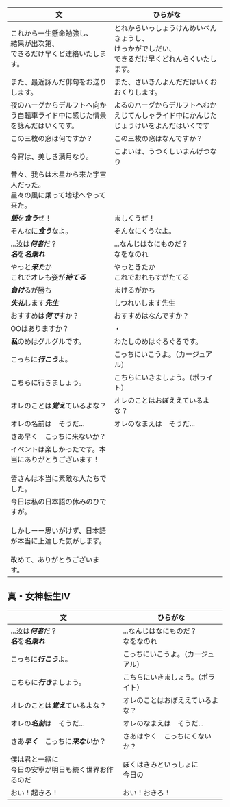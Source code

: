 
| 文                                                                            | ひらがな                                                    |
| ---------------------------------------------------------------------------- | ------------------------------------------------------- |
| これから一生懸命勉強し、<br>結果が出次第、<br>できるだけ早くど連絡いたします。                                  | とれからいっしょうけんめいべんきょうし、<br>けっかがでしだい、<br>できるだけ早くどれんらくいたします。 |
| また、最近詠んだ俳句をお送りします。                                                           | また、さいきんよんだだはいくおおくりします。                                  |
| 夜のハーグからデルフトへ向かう自転車ライド中に感じた情景を詠んだはいくです。                                       | よるのハーグからデルフトへむかえじてんしゃライド中にかんじたじょうけいをよんだはいくです            |
| この三枚の窓は何ですか？                                                                 | この三枚の窓はなんですか？                                           |
| 今宵は、美しき満月なり。                                                                 | こよいは、うつくしいまんげつなり                                        |
| 昔々、我らは木星から来た宇宙人だった。  <br>星々の風に乗って地球へやって来た。                                   |                                                         |
| ***飯***を***食う***ぜ！                                                           | ましくうぜ！                                                  |
| そんなに***食う***なよ。                                                              | そんなにくうなよ。                                               |
| ...汝は***何者***だ？<br>***名***を***名乗れ***                                         | ...なんじはなにものだ？<br>なをなのれ                                  |
| やっと***来た***か<br>これでオレも姿が***持てる***                                            | やっときたか<br>これでおれもすがたてる                                   |
| ***負け***るが勝ち                                                                 | まけるがかち                                                  |
| ***失礼***します***先生***                                                          | しつれいします先生                                               |
| おすすめは***何で***すか？                                                             | おすすめはなんですか？                                             |
| OOはありますか？                                                                    | ・                                                       |
| ***私***のめはグルグルです。                                                            | わたしのめはぐるぐるです。                                           |
| こっちに***行こう***よ。                                                              | こっちにいこうよ。（カージュアル）                                       |
| こちらに行きましょう。                                                                  | こちらにいきましょう。（ポライト）                                       |
| オレのことは***覚え***ているよな？                                                         | オレのことはおぼええているよな？                                        |
| オレの名前は　そうだ...                                                                | オレのなまえは　そうだ...                                          |
| さあ早く　こっちに来ないか？                                                               |                                                         |
| イべントは楽しかったです。本当にありがとうございます！<br><br>皆さんは本当に素敵な人たちでした。                         |                                                         |
| 今日は私の日本語の休みのひですが。<br><br>しかしーー思いがけず、日本語が本当に上達した気がします。<br><br>改めて、ありがとうございます。 |                                                         |
## 真・女神転生IV

| 文                                    | ひらがな                   |
| ------------------------------------ | ---------------------- |
| ...汝は***何者***だ？<br>***名***を***名乗れ*** | ...なんじはなにものだ？<br>なをなのれ |
| こっちに***行こう***よ。                      | こっちにいこうよ。（カージュアル）      |
| こちらに***行き***ましょう。                    | こちらにいきましょう。（ポライト）      |
| オレのことは***覚え***ているよな？                 | オレのことはおぼええているよな？       |
| オレの***名前***は　そうだ...                  | オレのなまえは　そうだ...         |
| さあ***早く***　こっちに***来ない***か？           | さあはやく　こっちにくないか？        |
| 僕は君と一緒に<br>今日の安寧が明日も続く世界お作るのだ        | ぼくはきみといっしょに<br>今日の     |
| おい！起きろ！                              | おい！おきろ！                |